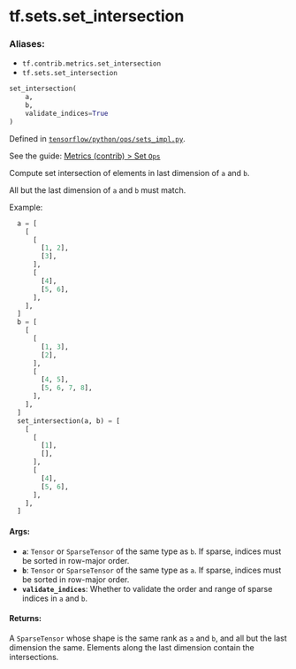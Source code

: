 <div itemscope itemtype="http://developers.google.com/ReferenceObject">
<meta itemprop="name" content="tf.sets.set_intersection" />
</div>

# tf.sets.set_intersection

### Aliases:

* `tf.contrib.metrics.set_intersection`
* `tf.sets.set_intersection`

``` python
set_intersection(
    a,
    b,
    validate_indices=True
)
```



Defined in [`tensorflow/python/ops/sets_impl.py`](https://www.tensorflow.org/code/tensorflow/python/ops/sets_impl.py).

See the guide: [Metrics (contrib) > Set `Ops`](../../../../api_guides/python/contrib.metrics.md#Set_Ops_)

Compute set intersection of elements in last dimension of `a` and `b`.

All but the last dimension of `a` and `b` must match.

Example:

```python
  a = [
    [
      [
        [1, 2],
        [3],
      ],
      [
        [4],
        [5, 6],
      ],
    ],
  ]
  b = [
    [
      [
        [1, 3],
        [2],
      ],
      [
        [4, 5],
        [5, 6, 7, 8],
      ],
    ],
  ]
  set_intersection(a, b) = [
    [
      [
        [1],
        [],
      ],
      [
        [4],
        [5, 6],
      ],
    ],
  ]
```

#### Args:

* <b>`a`</b>: `Tensor` or `SparseTensor` of the same type as `b`. If sparse, indices
      must be sorted in row-major order.
* <b>`b`</b>: `Tensor` or `SparseTensor` of the same type as `a`. If sparse, indices
      must be sorted in row-major order.
* <b>`validate_indices`</b>: Whether to validate the order and range of sparse indices
     in `a` and `b`.


#### Returns:

  A `SparseTensor` whose shape is the same rank as `a` and `b`, and all but
  the last dimension the same. Elements along the last dimension contain the
  intersections.